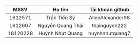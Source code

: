 | MSSV  | Họ tên  | Tài khoản github  |
|:-----:|:-------:|:-----------------:|
1612571|Trần Tiến Sỹ|AllenAlexander98|
1612607|Nguyễn Quang Thái|thainguyen222|
18120228|Huỳnh Nhựt Quang|huynhnhutquang7|
